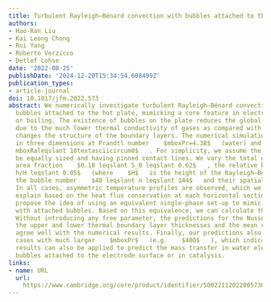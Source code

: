 ```yaml
---
title: Turbulent Rayleigh–Bénard convection with bubbles attached to the plate
authors:
- Hao-Ran Liu
- Kai Leong Chong
- Rui Yang
- Roberto Verzicco
- Detlef Lohse
date: '2022-08-25'
publishDate: '2024-12-20T15:34:54.608499Z'
publication_types:
- article-journal
doi: 10.1017/jfm.2022.573
abstract: We numerically investigate turbulent Rayleigh–Bénard convection with gas
  bubbles attached to the hot plate, mimicking a core feature in electrolysis, catalysis
  or boiling. The existence of bubbles on the plate reduces the global heat transfer
  due to the much lower thermal conductivity of gases as compared with liquids and
  changes the structure of the boundary layers. The numerical simulations are performed
  in three dimensions at Prandtl number    $mboxPr=4.38$   (water) and Rayleigh number    $10textasciicircum7leqslant
  mboxRaleqslant 10textasciicircum8$   . For simplicity, we assume the bubbles to
  be equally sized and having pinned contact lines. We vary the total gas-covered
  area fraction    $0.18 leqslant S_0 leqslant 0.62$   , the relative bubble height    $0.02leqslant
  h/H leqslant 0.05$   (where    $H$   is the height of the Rayleigh–Bénard cell),
  the bubble number    $40 leqslant n leqslant 144$   and their spatial distribution.
  In all cases, asymmetric temperature profiles are observed, which we quantitatively
  explain based on the heat flux conservation at each horizontal section. We further
  propose the idea of using an equivalent single-phase set-up to mimic the system
  with attached bubbles. Based on this equivalence, we can calculate the heat transfer.
  Without introducing any free parameter, the predictions for the Nusselt number,
  the upper and lower thermal boundary layer thicknesses and the mean centre temperature
  agree well with the numerical results. Finally, our predictions also work for the
  cases with much larger    $mboxPr$   (e.g.    $400$   ), which indicates that our
  results can also be applied to predict the mass transfer in water electrolysis with
  bubbles attached to the electrode surface or in catalysis.
links:
- name: URL
  url: 
    https://www.cambridge.org/core/product/identifier/S0022112022005730/type/journal_article
---
```

